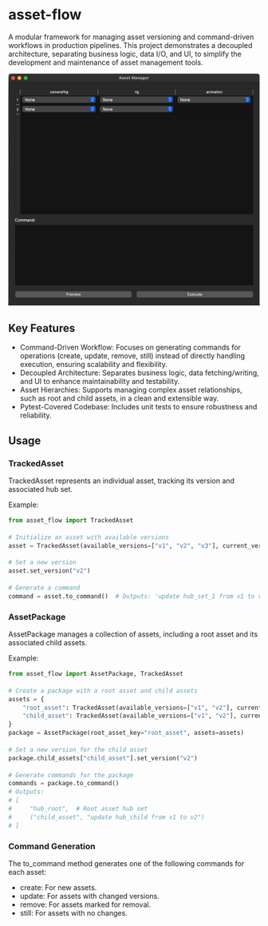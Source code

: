 # asset-flow
A modular framework for managing asset versioning and command-driven workflows in production pipelines. This project demonstrates a decoupled architecture, separating business logic, data I/O, and UI, to simplify the development and maintenance of asset management tools.

![Demo](demo.gif)

## Key Features
- Command-Driven Workflow: Focuses on generating commands for operations (create, update, remove, still) instead of directly handling execution, ensuring scalability and flexibility.
- Decoupled Architecture: Separates business logic, data fetching/writing, and UI to enhance maintainability and testability.
- Asset Hierarchies: Supports managing complex asset relationships, such as root and child assets, in a clean and extensible way.
- Pytest-Covered Codebase: Includes unit tests to ensure robustness and reliability.

## Usage
### TrackedAsset
TrackedAsset represents an individual asset, tracking its version and associated hub set.

Example:
```python
from asset_flow import TrackedAsset

# Initialize an asset with available versions
asset = TrackedAsset(available_versions=["v1", "v2", "v3"], current_version="v1", hub_set_name="hub_set_1")

# Set a new version
asset.set_version("v2")

# Generate a command
command = asset.to_command()  # Outputs: 'update hub_set_1 from v1 to v2'
```

### AssetPackage
AssetPackage manages a collection of assets, including a root asset and its associated child assets.

Example:
```python
from asset_flow import AssetPackage, TrackedAsset

# Create a package with a root asset and child assets
assets = {
    "root_asset": TrackedAsset(available_versions=["v1", "v2"], current_version="v1", hub_set_name="hub_root"),
    "child_asset": TrackedAsset(available_versions=["v1", "v2"], current_version="v1", hub_set_name="hub_child"),
}
package = AssetPackage(root_asset_key="root_asset", assets=assets)

# Set a new version for the child asset
package.child_assets["child_asset"].set_version("v2")

# Generate commands for the package
commands = package.to_command()
# Outputs:
# [
#     "hub_root",  # Root asset hub set
#     ("child_asset", "update hub_child from v1 to v2")
# ]
```

### Command Generation
The to_command method generates one of the following commands for each asset:

- create: For new assets.
- update: For assets with changed versions.
- remove: For assets marked for removal.
- still: For assets with no changes.
